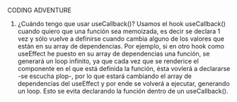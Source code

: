 CODING ADVENTURE

1. ¿Cuándo tengo que usar useCallback()?
   Usamos el hook useCallback() cuando quiero que una función sea memoizada, es decir se declara 1 vez y sólo vuelve a definirse cuando cambia alguno de los valores que están en su array de dependencias.
   Por ejemplo, si en otro hook como useEffect he puesto en su array de dependencias una función, se generará un loop infinito, ya que cada vez que se renderice el componente en el que está definida la función, ésta vovlerá a declararse -se escucha plop-, por lo que estará cambiando el array de dependencias del useEffect y por ende se volverá a ejecutar, generando un loop. Esto se evita declarando la función dentro de un useCallback().
